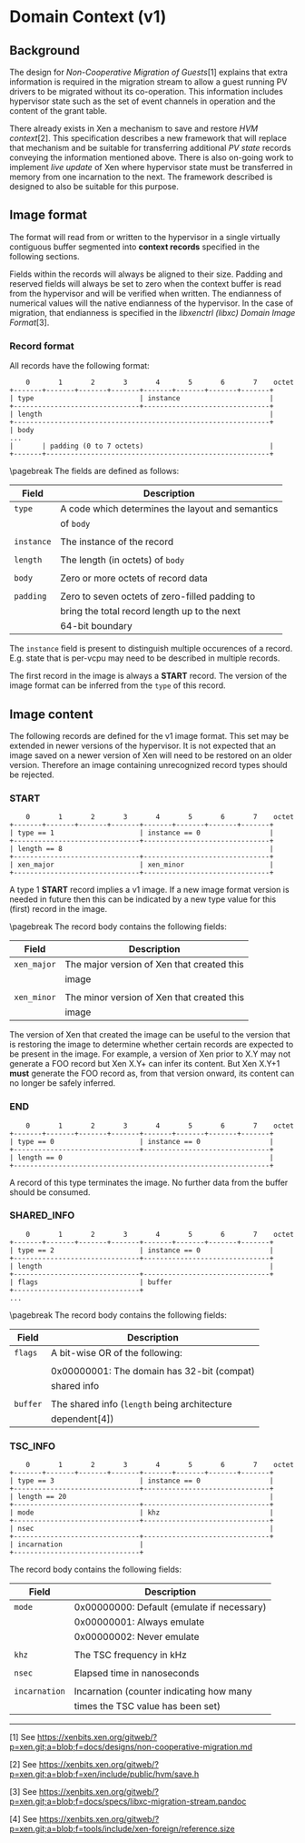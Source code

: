 # Domain Context (v1)

## Background

The design for *Non-Cooperative Migration of Guests*[1] explains that extra
information is required in the migration stream to allow a guest running PV
drivers to be migrated without its co-operation. This information includes
hypervisor state such as the set of event channels in operation and the
content of the grant table.

There already exists in Xen a mechanism to save and restore *HVM context*[2].
This specification describes a new framework that will replace that
mechanism and be suitable for transferring additional *PV state* records
conveying the information mentioned above. There is also on-going work to
implement *live update* of Xen where hypervisor state must be transferred in
memory from one incarnation to the next. The framework described is designed
to also be suitable for this purpose.

## Image format

The format will read from or written to the hypervisor in a single virtually
contiguous buffer segmented into **context records** specified in the following
sections.

Fields within the records will always be aligned to their size. Padding and
reserved fields will always be set to zero when the context buffer is read
from the hypervisor and will be verified when written.
The endianness of numerical values will the native endianness of the
hypervisor. In the case of migration, that endianness is specified in the
*libxenctrl (libxc) Domain Image Format*[3].

### Record format

All records have the following format:

```
    0       1       2       3       4       5       6       7    octet
+-------+-------+-------+-------+-------+-------+-------+-------+
| type                          | instance                      |
+-------------------------------+-------------------------------+
| length                                                        |
+---------------------------------------------------------------+
| body
...
|       | padding (0 to 7 octets)                               |
+-------+-------------------------------------------------------+
```

\pagebreak
The fields are defined as follows:


| Field      | Description                                      |
|------------|--------------------------------------------------|
| `type`     | A code which determines the layout and semantics |
|            | of `body`                                        |
|            |                                                  |
| `instance` | The instance of the record                       |
|            |                                                  |
| `length`   | The length (in octets) of `body`                 |
|            |                                                  |
| `body`     | Zero or more octets of record data               |
|            |                                                  |
| `padding`  | Zero to seven octets of zero-filled padding to   |
|            | bring the total record length up to the next     |
|            | 64-bit boundary                                  |

The `instance` field is present to distinguish multiple occurences of
a record. E.g. state that is per-vcpu may need to be described in multiple
records.

The first record in the image is always a **START** record. The version of
the image format can be inferred from the `type` of this record.

## Image content

The following records are defined for the v1 image format. This set may be
extended in newer versions of the hypervisor. It is not expected that an image
saved on a newer version of Xen will need to be restored on an older version.
Therefore an image containing unrecognized record types should be rejected.

### START

```
    0       1       2       3       4       5       6       7    octet
+-------+-------+-------+-------+-------+-------+-------+-------+
| type == 1                     | instance == 0                 |
+-------------------------------+-------------------------------+
| length == 8                                                   |
+-------------------------------+-------------------------------+
| xen_major                     | xen_minor                     |
+-------------------------------+-------------------------------+
```

A type 1 **START** record implies a v1 image. If a new image format version
is needed in future then this can be indicated by a new type value for this
(first) record in the image.

\pagebreak
The record body contains the following fields:

| Field       | Description                                     |
|-------------|-------------------------------------------------|
| `xen_major` | The major version of Xen that created this      |
|             | image                                           |
|             |                                                 |
| `xen_minor` | The minor version of Xen that created this      |
|             | image                                           |

The version of Xen that created the image can be useful to the version that
is restoring the image to determine whether certain records are expected to
be present in the image. For example, a version of Xen prior to X.Y may not
generate a FOO record but Xen X.Y+ can infer its content. But Xen X.Y+1
**must** generate the FOO record as, from that version onward, its content
can no longer be safely inferred.

### END

```
    0       1       2       3       4       5       6       7    octet
+-------+-------+-------+-------+-------+-------+-------+-------+
| type == 0                     | instance == 0                 |
+-------------------------------+-------------------------------+
| length == 0                                                   |
+---------------------------------------------------------------+
```

A record of this type terminates the image. No further data from the buffer
should be consumed.

### SHARED_INFO

```
    0       1       2       3       4       5       6       7    octet
+-------+-------+-------+-------+-------+-------+-------+-------+
| type == 2                     | instance == 0                 |
+-------------------------------+-------------------------------+
| length                                                        |
+-------------------------------+-------------------------------+
| flags                         | buffer
+-------------------------------+
...
```

\pagebreak
The record body contains the following fields:

| Field       | Description                                     |
|-------------|-------------------------------------------------|
| `flags`     | A bit-wise OR of the following:                 |
|             |                                                 |
|             | 0x00000001: The domain has 32-bit (compat)      |
|             |             shared info                         |
|             |                                                 |
| `buffer`    | The shared info (`length` being architecture    |
|             | dependent[4])                                   |

### TSC_INFO

```
    0       1       2       3       4       5       6       7    octet
+-------+-------+-------+-------+-------+-------+-------+-------+
| type == 3                     | instance == 0                 |
+-------------------------------+-------------------------------+
| length == 20                                                  |
+-------------------------------+-------------------------------+
| mode                          | khz                           |
+-------------------------------+-------------------------------+
| nsec                                                          |
+-------------------------------+-------------------------------+
| incarnation                   |
+-------------------------------+
```

The record body contains the following fields:

| Field         | Description                                   |
|---------------|-----------------------------------------------|
| `mode`        | 0x00000000: Default (emulate if necessary)    |
|               | 0x00000001: Always emulate                    |
|               | 0x00000002: Never emulate                     |
|               |                                               |
| `khz`         | The TSC frequency in kHz                      |
|               |                                               |
| `nsec`        | Elapsed time in nanoseconds                   |
|               |                                               |
| `incarnation` | Incarnation (counter indicating how many      |
|               | times the TSC value has been set)             |

* * *

[1] See https://xenbits.xen.org/gitweb/?p=xen.git;a=blob;f=docs/designs/non-cooperative-migration.md

[2] See https://xenbits.xen.org/gitweb/?p=xen.git;a=blob;f=xen/include/public/hvm/save.h

[3] See https://xenbits.xen.org/gitweb/?p=xen.git;a=blob;f=docs/specs/libxc-migration-stream.pandoc

[4] See https://xenbits.xen.org/gitweb/?p=xen.git;a=blob;f=tools/include/xen-foreign/reference.size
